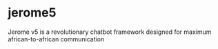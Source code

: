 # jerome5
Jerome v5 is a revolutionary chatbot framework designed for maximum african-to-african communication
